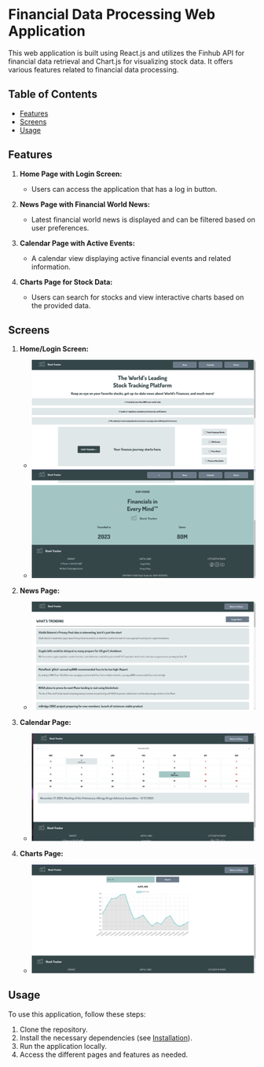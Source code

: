 # Financial Data Processing Web Application

This web application is built using React.js and utilizes the Finhub API for financial data retrieval and Chart.js for visualizing stock data. It offers various features related to financial data processing.

## Table of Contents

- [Features](#features)
- [Screens](#screens)
- [Usage](#usage)

## Features

1. **Home Page with Login Screen:**
   - Users can access the application that has a log in button.
   
2. **News Page with Financial World News:**
   - Latest financial world news is displayed and can be filtered based on user preferences.
   
3. **Calendar Page with Active Events:**
   - A calendar view displaying active financial events and related information.
   
4. **Charts Page for Stock Data:**
   - Users can search for stocks and view interactive charts based on the provided data.

## Screens

1. **Home/Login Screen:**
   - ![Screenshot of Home/Login Screen](images/home-1.png)
   - ![Screenshot of Home/Login Screen](images/home-2.png)

2. **News Page:**
   - ![Screenshot of News Page](images/news.png)

3. **Calendar Page:**
   - ![Screenshot of Calendar Page](images/calendar.png)

4. **Charts Page:**
   - ![Screenshot of Charts Page](images/charts.png)

## Usage

To use this application, follow these steps:

1. Clone the repository.
2. Install the necessary dependencies (see [Installation](#installation)).
3. Run the application locally.
4. Access the different pages and features as needed.
